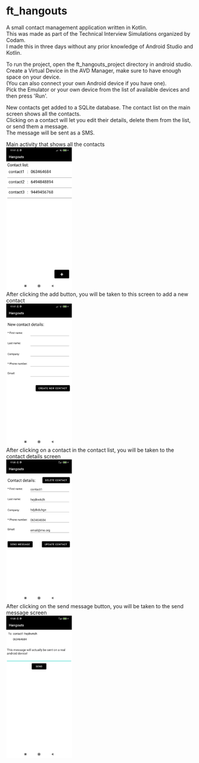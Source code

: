 # ft_hangouts
A small contact management application written in Kotlin. <br />
This was made as part of the Technical Interview Simulations organized by Codam. <br />
I made this in three days without any prior knowledge of Android Studio and Kotlin.  <br />

To run the project, open the ft_hangouts_project directory in android studio. <br />
Create a Virtual Device in the AVD Manager, make sure to have enough space on your device. <br />
(You can also connect your own Android device if you have one). <br />
Pick the Emulator or your own device from the list of available devices and then press 'Run'. <br />

New contacts get added to a SQLite database. The contact list on the main screen shows all the contacts.  <br />
Clicking on a contact will let you edit their details, delete them from the list, or send them a message. <br />
The message will be sent as a SMS. <br />

Main activity that shows all the contacts <br />
<img src="/img/contactList.jpg" alt="Contact List" width="35%" height="35%">  <br />
After clicking the add button, you will be taken to this screen to add a new contact <br />
<img src="/img/newContact.jpg" alt="New contact" width="35%" height="35%">  <br />
After clicking on a contact in the contact list, you will be taken to the contact details screen <br />
<img src="/img/contactDetails.jpg" alt="Contact Details" width="35%" height="35%">  <br />
After clicking on the send message button, you will be taken to the send message screen <br />
<img src="/img/sendMessage.jpg" alt="Send Message" width="35%" height="35%">  <br />
